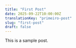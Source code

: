 ```yaml
---
title: "First Post"
date: 2025-09-22T10:00:00Z
translationKey: "primeiro-post"
slug: "first-post"
draft: false
---
```


This is a sample post.

